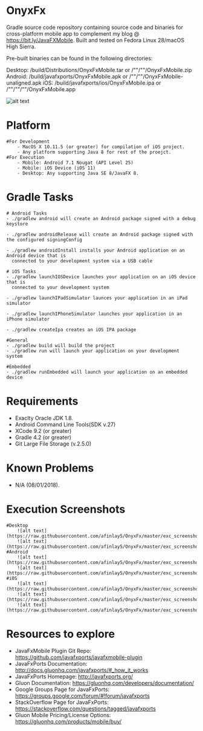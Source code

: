 # OnyxFx
Gradle source code repository containing source code and binaries for cross-platform mobile app to complement my blog @ https://bit.ly/JavaFXMobile.
Built and tested on Fedora Linux 28/macOS High Sierra.

Pre-built binaries can be found in the following directories:

Desktop: /build/Distributions/OnyxFxMobile.tar or /""/""/OnyxFxMobile.zip
Android: /build/javafxports/OnyxFxMobile.apk or /""/""/OnyxFxMobile-unaligned.apk
iOS:	/build/javafxports/ios/OnyxFxMobile.ipa or /""/""/""/OnyxFxMobile.app

![alt text](https://raw.githubusercontent.com/afinlay5/OnyxFx/master/blog.png)

# Platform 
	#For Development
		- MacOS X 10.11.5 (or greater) for compilation of iOS project. 	
		- Any platform supporting Java 8 for rest of the proejct.
	#For Execution
		- Mobile: Android 7.1 Nougat (API Level 25)
		- Mobile: iOS Device (iOS 11)
		- Desktop: Any supporting Java SE 8/JavaFX 8.

# Gradle Tasks
	# Android Tasks
	- ./gradlew android will create an Android package signed with a debug keystore

	- ./gradlew androidRelease will create an Android package signed with the configured signingConfig

	- ./gradlew androidInstall installs your Android application on an Android device that is 
	  connected to your development system via a USB cable

	# iOS Tasks
	- ./gradlew launchIOSDevice launches your application on an iOS device that is 
	  connected to your development system

	- ./gradlew launchIPadSimulator launces your application in an iPad simulator

	- ./gradlew launchIPhoneSimulator launches your application in an iPhone simulator

	- ./gradlew createIpa creates an iOS IPA package

	#General 
	- ./gradlew build will build the project
	- ./gradlew run will launch your application on your development system

	#Embedded
	- ./gradlew runEmbedded will launch your application on an embedded device

# Requirements
- Exaclty Oracle JDK 1.8.
- Android Command Line Tools(SDK v.27)
- XCode 9.2 (or greater)
- Gradle 4.2 (or greater)
- Git Large File Storage (v.2.5.0)

# Known Problems
- N/A (08/01/2018).

# Execution Screenshots
	#Desktop
		![alt text](https://raw.githubusercontent.com/afinlay5/OnyxFx/master/exc_screenshots/DESKTOP_1.png)
		![alt text](https://raw.githubusercontent.com/afinlay5/OnyxFx/master/exc_screenshots/DESKTOP_2.png)
	#Android
		![alt text](https://raw.githubusercontent.com/afinlay5/OnyxFx/master/exc_screenshots/Android_1.png)
		![alt text](https://raw.githubusercontent.com/afinlay5/OnyxFx/master/exc_screenshots/Android_2.png)
	#iOS
		![alt text](https://raw.githubusercontent.com/afinlay5/OnyxFx/master/exc_screenshots/iPhone6_1.png)
		![alt text](https://raw.githubusercontent.com/afinlay5/OnyxFx/master/exc_screenshots/iPhone6_2.png)
		![alt text](https://raw.githubusercontent.com/afinlay5/OnyxFx/master/exc_screenshots/iPad_1.png)

# Resources to explore
-	JavaFxMobile Plugin Git Repo: https://github.com/javafxports/javafxmobile-plugin
-	JavaFxPorts Documentation: http://docs.gluonhq.com/javafxports/#_how_it_works
-	JavaFxPorts Homepage: http://javafxports.org/
-	Gluon Documentation: https://gluonhq.com/developers/documentation/
-	Google Groups Page for JavaFxPorts: https://groups.google.com/forum/#!forum/javafxports
-	StackOverflow Page for JavaFxPorts: https://stackoverflow.com/questions/tagged/javafxports
-	Gluon Mobile Pricing/License Options: https://gluonhq.com/products/mobile/buy/